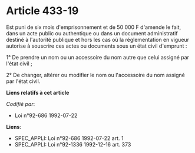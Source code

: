 # Article 433-19

Est puni de six mois d'emprisonnement et de 50 000 F d'amende le fait, dans un acte public ou authentique ou dans un document
administratif destiné à l'autorité publique et hors les cas où la réglementation en vigueur autorise à souscrire ces actes ou
documents sous un état civil d'emprunt :

1° De prendre un nom ou un accessoire du nom autre que celui assigné par l'état civil ;

2° De changer, altérer ou modifier le nom ou l'accessoire du nom assigné par l'état civil.

**Liens relatifs à cet article**

_Codifié par_:

  - Loi n°92-686 1992-07-22

**Liens**:

  - SPEC_APPLI: Loi n°92-686 1992-07-22 art. 1
  - SPEC_APPLI: Loi n°92-1336 1992-12-16 art. 373
